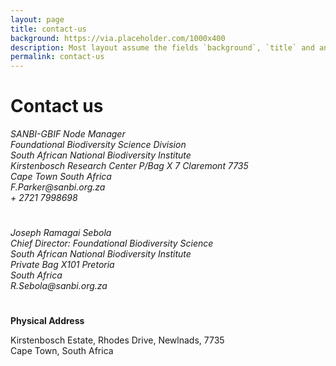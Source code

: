 ```yaml
---
layout: page
title: contact-us
background: https://via.placeholder.com/1000x400
description: Most layout assume the fields `background`, `title` and an optional `description`
permalink: contact-us
---
```


<h1>Contact us</h1>                                                       
      <address>                                                  
         SANBI-GBIF Node Manager<br>
         Foundational Biodiversity Science Division<br>
         South African National Biodiversity Institute<br>
         Kirstenbosch Research Center P/Bag X 7 Claremont 7735<br>
         Cape Town South Africa<br>
         F.Parker@sanbi.org.za<br>
         + 2721 7998698<br>
  <h1> </h1>                                                  
         Joseph Ramagai Sebola<br>
         Chief Director: Foundational Biodiversity Science<br>
         South African National Biodiversity Institute<br>
         Private Bag X101  Pretoria<br>
         South Africa<br>
         R.Sebola@sanbi.org.za
</address>

<h1> </h1>
<p><b>Physical Address</b></p>
Kirstenbosch Estate, Rhodes Drive, Newlnads, 7735<br>
Cape Town, South Africa<br>
